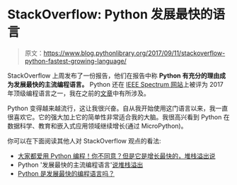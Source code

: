 # StackOverflow: Python 发展最快的语言

> 原文：<https://www.blog.pythonlibrary.org/2017/09/11/stackoverflow-python-fastest-growing-language/>

StackOverflow 上周发布了一份报告，他们在报告中称 **Python 有充分的理由成为发展最快的主流编程语言。** Python 还在 [IEEE Spectrum 网站](https://spectrum.ieee.org/static/interactive-the-top-programming-languages-2017)上被评为 2017 年顶级编程语言之一，我在之前的[文章](https://www.blog.pythonlibrary.org/2017/07/23/python-is-1-in-2017-according-to-ieee-spectrum/)中有所涉及。

Python 变得越来越流行，这让我很兴奋。自从我开始使用这门语言以来，我一直很喜欢它。它的强大加上它的简单性非常适合我的大脑。我很高兴看到 Python 在数据科学、教育和嵌入式应用领域继续增长(通过 MicroPython)。

你可以在下面阅读其他人对 StackOverflow 观点的看法:

*   [大家都爱用 Python 编程！你不同意？但是它是增长最快的，堆栈溢出说](https://www.theregister.co.uk/2017/09/09/python_is_an_expander_not_a_constrictor/)
*   Python '发展最快的主流编程语言'[说堆栈溢出](https://adtmag.com/articles/2017/09/07/python-popularity.aspx)
*   [Python 是发展最快的编程语言吗？](https://fossbytes.com/python-fastest-growing-programming-language/)
